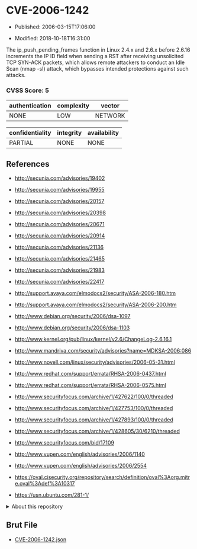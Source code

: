 # CVE-2006-1242

- Published: 2006-03-15T17:06:00

- Modified: 2018-10-18T16:31:00

The ip_push_pending_frames function in Linux 2.4.x and 2.6.x before 2.6.16 increments the IP ID field when sending a RST after receiving unsolicited TCP SYN-ACK packets, which allows remote attackers to conduct an Idle Scan (nmap -sI) attack, which bypasses intended protections against such attacks.

### CVSS Score: **5**

| authentication | complexity | vector |
| --- | --- | --- |
| NONE | LOW | NETWORK |

| confidentiality | integrity | availability |
| --- | --- | --- |
| PARTIAL | NONE | NONE |

## References

* http://secunia.com/advisories/19402

* http://secunia.com/advisories/19955

* http://secunia.com/advisories/20157

* http://secunia.com/advisories/20398

* http://secunia.com/advisories/20671

* http://secunia.com/advisories/20914

* http://secunia.com/advisories/21136

* http://secunia.com/advisories/21465

* http://secunia.com/advisories/21983

* http://secunia.com/advisories/22417

* http://support.avaya.com/elmodocs2/security/ASA-2006-180.htm

* http://support.avaya.com/elmodocs2/security/ASA-2006-200.htm

* http://www.debian.org/security/2006/dsa-1097

* http://www.debian.org/security/2006/dsa-1103

* http://www.kernel.org/pub/linux/kernel/v2.6/ChangeLog-2.6.16.1

* http://www.mandriva.com/security/advisories?name=MDKSA-2006:086

* http://www.novell.com/linux/security/advisories/2006-05-31.html

* http://www.redhat.com/support/errata/RHSA-2006-0437.html

* http://www.redhat.com/support/errata/RHSA-2006-0575.html

* http://www.securityfocus.com/archive/1/427622/100/0/threaded

* http://www.securityfocus.com/archive/1/427753/100/0/threaded

* http://www.securityfocus.com/archive/1/427893/100/0/threaded

* http://www.securityfocus.com/archive/1/428605/30/6210/threaded

* http://www.securityfocus.com/bid/17109

* http://www.vupen.com/english/advisories/2006/1140

* http://www.vupen.com/english/advisories/2006/2554

* https://oval.cisecurity.org/repository/search/definition/oval%3Aorg.mitre.oval%3Adef%3A10317

* https://usn.ubuntu.com/281-1/

<details>
<summary>About this repository</summary> 

  This repository is part of the project [Live Hack CVE](https://github.com/Live-Hack-CVE). Main website can be found [www.live-hack.org](https://www.live-hack.org) 
  
  Made by [Sn0wAlice](https://github.com/Sn0wAlice) for the people that care about security and need to have a feed of the latest CVEs. Hope you enjoy it, don't forget to star the repo and follow me on [Twitter](https://twitter.com/Sn0wAlice) and [Github](https://github.com/Sn0wAlice). And that is my [personnal website](https://www.alice-snow.me/)

  - [Home Page](https://github.com/Live-Hack-CVE)
  - [Framework](https://github.com/Live-Hack-CVE/cve-framework)
  - [CVE database](https://github.com/Live-Hack-CVE/full_database)
  - [Changelog](https://github.com/Live-Hack-CVE/Changelog)
</details>

## Brut File

* [CVE-2006-1242.json](https://raw.githubusercontent.com/Live-Hack-CVE/full_database/main/cves/2006/CVE-2006-1242.json)

